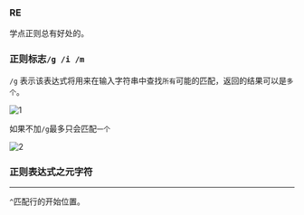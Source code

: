 ### RE
学点正则总有好处的。

### 正则标志`/g /i /m`

`/g` 表示该表达式将用来在输入字符串中查找`所有`可能的匹配，返回的结果可以是`多个`。

![1](https://ws1.sinaimg.cn/large/005DAKuvgy1g260lci2ocj306e05ydfp.jpg)

如果不加`/g`最多只会匹配`一个`

![2](https://ws1.sinaimg.cn/large/005DAKuvgy1g260jxgiyqj307y05zdfp.jpg)

### 正则表达式之元字符
- - -
`^`匹配行的开始位置。

